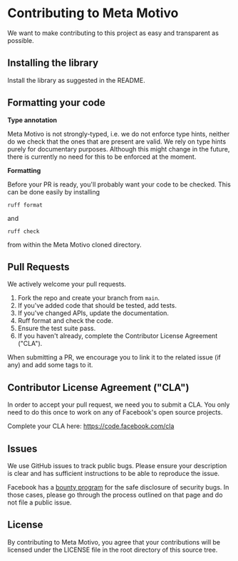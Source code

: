 # Contributing to Meta Motivo
We want to make contributing to this project as easy and transparent as possible.

## Installing the library
Install the library as suggested in the README.

## Formatting your code
**Type annotation**

Meta Motivo is not strongly-typed, i.e. we do not enforce type hints, neither do we check that the ones that are present are valid. We rely on type hints purely for documentary purposes. Although this might change in the future, there is currently no need for this to be enforced at the moment.

**Formatting**

Before your PR is ready, you'll probably want your code to be checked. This can be done easily by installing
```
ruff format
```
and 
```
ruff check
```
from within the Meta Motivo cloned directory.

## Pull Requests
We actively welcome your pull requests.

1. Fork the repo and create your branch from `main`.
2. If you've added code that should be tested, add tests.
3. If you've changed APIs, update the documentation.
4. Ruff format and check the code.
5. Ensure the test suite pass.
6. If you haven't already, complete the Contributor License Agreement ("CLA").

When submitting a PR, we encourage you to link it to the related issue (if any) and add some tags to it.

## Contributor License Agreement ("CLA")
In order to accept your pull request, we need you to submit a CLA. You only need
to do this once to work on any of Facebook's open source projects.

Complete your CLA here: <https://code.facebook.com/cla>

## Issues
We use GitHub issues to track public bugs. Please ensure your description is
clear and has sufficient instructions to be able to reproduce the issue.

Facebook has a [bounty program](https://www.facebook.com/whitehat/) for the safe
disclosure of security bugs. In those cases, please go through the process
outlined on that page and do not file a public issue.

## License
By contributing to Meta Motivo, you agree that your contributions will be licensed
under the LICENSE file in the root directory of this source tree.
